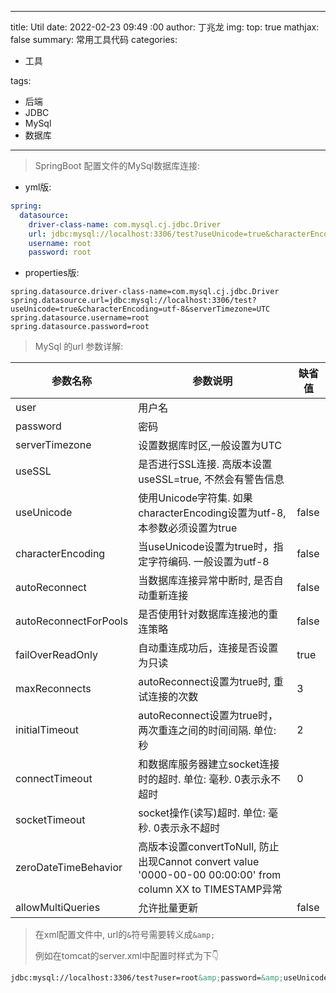
---
title: Util
date: 2022-02-23 09:49 :00
author: 丁兆龙
img: 
top: true
mathjax: false
summary: 常用工具代码
categories: 
  - 工具

tags:
  - 后端
  - JDBC
  - MySql
  - 数据库

---



> SpringBoot 配置文件的MySql数据库连接:

* yml版: 

```yml
spring:
  datasource:
    driver-class-name: com.mysql.cj.jdbc.Driver
    url: jdbc:mysql://localhost:3306/test?useUnicode=true&characterEncoding=utf-8&serverTimezone=UTC
    username: root
    password: root
```

* properties版: 

```properties
spring.datasource.driver-class-name=com.mysql.cj.jdbc.Driver
spring.datasource.url=jdbc:mysql://localhost:3306/test?useUnicode=true&characterEncoding=utf-8&serverTimezone=UTC
spring.datasource.username=root
spring.datasource.password=root
```



> MySql 的url 参数详解:

| 参数名称              | 参数说明                                                     | 缺省值 |
| --------------------- | ------------------------------------------------------------ | ------ |
| user                  | 用户名                                                       |        |
| password              | 密码                                                         |        |
| serverTimezone        | 设置数据库时区,一般设置为UTC                                 |        |
| useSSL                | 是否进行SSL连接. 高版本设置useSSL=true, 不然会有警告信息     |        |
| useUnicode            | 使用Unicode字符集. 如果characterEncoding设置为utf-8, 本参数必须设置为true | false  |
| characterEncoding     | 当useUnicode设置为true时，指定字符编码. 一般设置为utf-8      | false  |
| autoReconnect         | 当数据库连接异常中断时, 是否自动重新连接                     | false  |
| autoReconnectForPools | 是否使用针对数据库连接池的重连策略                           | false  |
| failOverReadOnly      | 自动重连成功后，连接是否设置为只读                           | true   |
| maxReconnects         | autoReconnect设置为true时, 重试连接的次数                    | 3      |
| initialTimeout        | autoReconnect设置为true时，两次重连之间的时间间隔. 单位: 秒  | 2      |
| connectTimeout        | 和数据库服务器建立socket连接时的超时. 单位: 毫秒.  0表示永不超时 | 0      |
| socketTimeout         | socket操作(读写)超时. 单位: 毫秒.  0表示永不超时             |        |
| zeroDateTimeBehavior  | 高版本设置convertToNull, 防止出现Cannot convert value '0000-00-00 00:00:00' from column XX to TIMESTAMP异常 |        |
| allowMultiQueries     | 允许批量更新                                                 | false  |



> 在xml配置文件中, url的`&`符号需要转义成`&amp;`
>
> 例如在tomcat的server.xml中配置时样式为下:point_down:

```xml
jdbc:mysql://localhost:3306/test?user=root&amp;password=&amp;useUnicode=true&amp;characterEncoding=utf8&amp;autoReconnect=true
```









